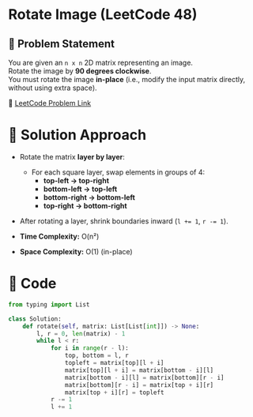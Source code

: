 # Rotate Image (LeetCode 48)

## 📌 Problem Statement
You are given an `n x n` 2D matrix representing an image.  
Rotate the image by **90 degrees clockwise**.  
You must rotate the image **in-place** (i.e., modify the input matrix directly, without using extra space).

🔗 [LeetCode Problem Link](https://leetcode.com/problems/rotate-image/)

# 🚀 Solution Approach
- Rotate the matrix **layer by layer**:
  - For each square layer, swap elements in groups of 4:
    - **top-left → top-right**
    - **bottom-left → top-left**
    - **bottom-right → bottom-left**
    - **top-right → bottom-right**
- After rotating a layer, shrink boundaries inward (`l += 1`, `r -= 1`).

- **Time Complexity:** O(n²)  
- **Space Complexity:** O(1) (in-place)

# 📝 Code
```python
from typing import List

class Solution:
    def rotate(self, matrix: List[List[int]]) -> None:
        l, r = 0, len(matrix) - 1
        while l < r:
            for i in range(r - l):
                top, bottom = l, r
                topleft = matrix[top][l + i]
                matrix[top][l + i] = matrix[bottom - i][l]
                matrix[bottom - i][l] = matrix[bottom][r - i]
                matrix[bottom][r - i] = matrix[top + i][r]
                matrix[top + i][r] = topleft
            r -= 1
            l += 1
